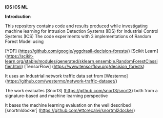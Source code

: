 **IDS ICS ML**

**Introdcution**

This repository contains code and results produced while investigating machine learning for Intrusion Detection Systems (IDS) for Industrial Control Systems (ICS)
The code experiments with 3 implementations of Random Forest Model using

[YDF] (https://github.com/google/yggdrasil-decision-forests/)
[Scikit Learn] (https://scikit-learn.org/stable/modules/generated/sklearn.ensemble.RandomForestClassifier.html)
[TensorFlow] (https://www.tensorflow.org/decision_forests)

It uses an Industrial network traffic data set from [Westermo] (https://github.com/westermo/network-traffic-dataset/)

The work evaluates [Snort3] (https://github.com/snort3/snort3) both from a signature-based and machine learning perspective 


It bases the machine learning evaluation on the well described [snortmldocker] (https://github.com/ettorecalvi/snortml2docker)



